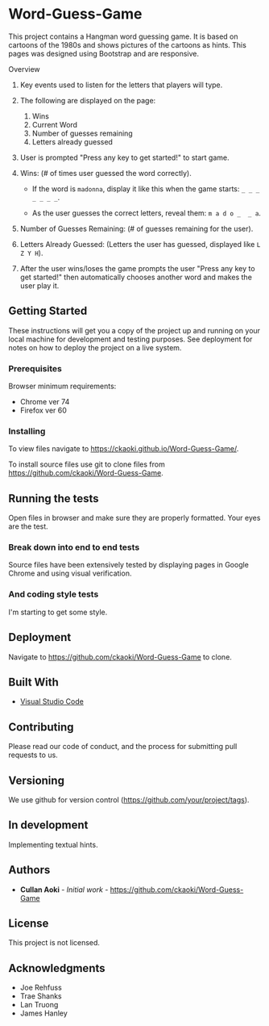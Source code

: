 # Word-Guess-Game

This project contains a Hangman word guessing game. It is based on cartoons of the 1980s and shows pictures of the cartoons as hints. This pages was designed using Bootstrap and are responsive.

Overview
1. Key events used to listen for the letters that players will type.

2. The following are displayed on the page:
   1. Wins
   2. Current Word
   3. Number of guesses remaining
   4. Letters already guessed

3. User is prompted "Press any key to get started!" to start game.

4. Wins: (# of times user guessed the word correctly).

   * If the word is `madonna`, display it like this when the game starts: `_ _ _ _ _ _ _`.

   * As the user guesses the correct letters, reveal them: `m a d o _  _ a`.

5. Number of Guesses Remaining: (# of guesses remaining for the user).

6. Letters Already Guessed: (Letters the user has guessed, displayed like `L Z Y H`).

7. After the user wins/loses the game prompts the user "Press any key to get started!" then automatically chooses another word and makes the user play it. 

## Getting Started

These instructions will get you a copy of the project up and running on your local machine for development and testing purposes. See deployment for notes on how to deploy the project on a live system.


### Prerequisites

Browser minimum requirements:
* Chrome ver 74
* Firefox ver 60

### Installing

To view files navigate to  https://ckaoki.github.io/Word-Guess-Game/.

To install source files use git to clone files from https://github.com/ckaoki/Word-Guess-Game.

## Running the tests

Open files in browser and make sure they are properly formatted. Your eyes are the test.

### Break down into end to end tests

Source files have been extensively tested by displaying pages in Google Chrome and using visual verification.

### And coding style tests

I'm starting to get some style.

## Deployment

Navigate to https://github.com/ckaoki/Word-Guess-Game to clone.

## Built With

* [Visual Studio Code](https://code.visualstudio.com/)

## Contributing

Please read our code of conduct, and the process for submitting pull requests to us.

## Versioning

We use github for version control (https://github.com/your/project/tags). 

## In development
Implementing textual hints.

## Authors

* **Cullan Aoki** - *Initial work* - https://github.com/ckaoki/Word-Guess-Game

## License

This project is not licensed.

## Acknowledgments

* Joe Rehfuss
* Trae Shanks
* Lan Truong
* James Hanley
